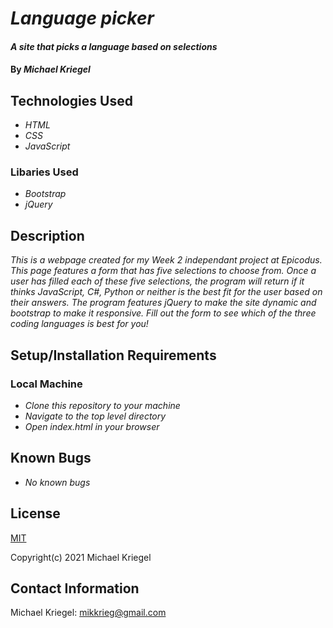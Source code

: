 # _Language picker_

#### _A site that picks a language based on selections_

#### By _**Michael Kriegel**_

## Technologies Used

* _HTML_
* _CSS_
* _JavaScript_

### Libaries Used
* _Bootstrap_
* _jQuery_

## Description

_This is a webpage created for my Week 2 independant project at Epicodus. This page features a form that has five selections to choose from. Once a user has filled each of these five selections, the program will return if it thinks JavaScript, C#, Python or neither is the best fit for the user based on their answers. The program features jQuery to make the site dynamic and bootstrap to make it responsive. Fill out the form to see which of the three coding languages is best for you!_

## Setup/Installation Requirements

### Local Machine
* _Clone this repository to your machine_
* _Navigate to the top level directory_
* _Open index.html in your browser_

## Known Bugs

* _No known bugs_

## License

[MIT](https://opensource.org/licenses/MIT)

Copyright(c) 2021 Michael Kriegel

## Contact Information

Michael Kriegel: mikkrieg@gmail.com